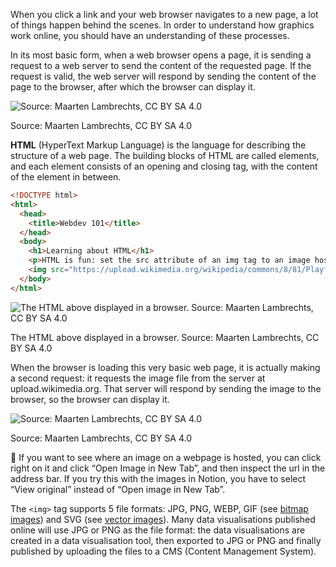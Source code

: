 When you click a link and your web browser navigates to a new page, a lot of things happen behind the scenes. In order to understand how graphics work online, you should have an understanding of these processes.

In its most basic form, when a web browser opens a page, it is sending a request to a web server to send the content of the requested page. If the request is valid, the web server will respond by sending the content of the page to the browser, after which the browser can display it.

![Source: Maarten Lambrechts, CC BY SA 4.0](Online%20graphics%20d2d7b9f6c2b748a9a12dc8a006f8330a/simple-request2x.png)

Source: Maarten Lambrechts, CC BY SA 4.0

**HTML** (HyperText Markup Language) is the language for describing the structure of a web page. The building blocks of HTML are called elements, and each element consists of an opening and closing tag, with the content of the element in between.

```html
<!DOCTYPE html>
<html>
  <head>
    <title>Webdev 101</title>
  </head>
  <body>
    <h1>Learning about HTML</h1>
    <p>HTML is fun: set the src attribute of an img tag to an image hosted somewhere, and your page will display it.</p>
    <img src="https://upload.wikimedia.org/wikipedia/commons/8/81/Playfair_TimeSeries-1.png" />
  </body>
</html>
```

![The HTML above displayed in a browser. Source: Maarten Lambrechts, CC BY SA 4.0](Online%20graphics%20d2d7b9f6c2b748a9a12dc8a006f8330a/learning-html.png)

The HTML above displayed in a browser. Source: Maarten Lambrechts, CC BY SA 4.0

When the browser is loading this very basic web page, it is actually making a second request: it requests the image file from the server at upload.wikimedia.org. That server will respond by sending the image to the browser, so the browser can display it.

![Source: Maarten Lambrechts, CC BY SA 4.0](Online%20graphics%20d2d7b9f6c2b748a9a12dc8a006f8330a/image-request2x.png)

Source: Maarten Lambrechts, CC BY SA 4.0

<aside>
🔎 If you want to see where an image on a webpage is hosted, you can click right on it and click “Open Image in New Tab”, and then inspect the url in the address bar. If you try this with the images in Notion, you have to select “View original” instead of “Open image in New Tab”.

</aside>

The `<img>` tag supports 5 file formats: JPG, PNG, WEBP, GIF (see <span class='internal-link'>[bitmap images](bitmap-images)</span>) and SVG (see <span class='internal-link'>[vector images](vector-images)</span>). Many data visualisations published online will use JPG or PNG as the file format: the data visualisations are created in a data visualisation tool, then exported to JPG or PNG and finally published by uploading the files to a CMS (Content Management System).